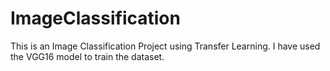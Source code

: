 # ImageClassification
This is an Image Classification Project using Transfer Learning. I have used the VGG16 model to train the dataset.
